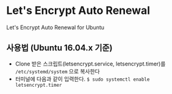 # Let's Encrypt Auto Renewal
Let's Encrypt Auto Renewal for Ubuntu

## 사용법 (Ubuntu 16.04.x 기준)
- Clone 받은 스크립트(letsencrypt.service, letsencrypt.timer)를 ```/etc/systemd/system``` 으로 복사한다
- 터미널에 다음과 같이 입력한다.
``` $ sudo systemctl enable letsencrypt.timer ```